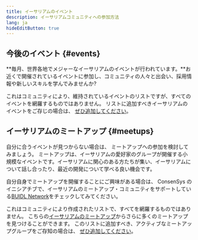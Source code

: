 ```yaml
---
title: イーサリアムのイベント
description: イーサリアムコミュニティへの参加方法
lang: ja
hideEditButton: true
---
```


## 今後のイベント {#events}

**毎月、世界各地でメジャーなイーサリアムのイベントが行われています。**お近くで開催されているイベントに参加し、コミュニティの人々と出会い、採用情報や新しいスキルを学んでみませんか?

<UpcomingEventsList/>

これはコミュニティにより、維持されているイベントのリストですが、すべてのイベントを網羅するものではありません。 リストに追加すべきイーサリアムのイベントをご存じの場合は、 [ぜひ追加してください](https://github.com/ethereum/ethereum-org-website/blob/dev/src/data/community-events.json)。

## イーサリアムのミートアップ {#meetups}

自分に合うイベントが見つからない場合は、 ミートアップへの参加を検討してみましょう。 ミートアップは、イーサリアムの愛好家のグループが開催する小規模なイベントです。イーサリアムに関心のある方たちが集い、イーサリアムについて話し合ったり、最近の開発について学べる良い機会です。

<MeetupList />

自分自身でミートアップを開催することにご興味がある場合は、 ConsenSys のイニシアチブで、イーサリアムのミートアップ・コミュニティをサポートしている[BUIDL Network](https://consensys.net/developers/buidlnetwork/)をチェックしてみてください。

これはコミュニティにより作成されたリストで、すべてを網羅するものではありません。 こちらの[イーサリアムのミートアップ](https://www.meetup.com/topics/ethereum/)からさらに多くのミートアップを見つけることができます。 このリストに追加すべき、アクティブなミートアップグループをご存知の場合は、 [ぜひ追加してください](https://github.com/ethereum/ethereum-org-website/blob/dev/src/data/community-meetups.json)。
